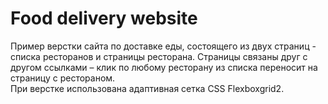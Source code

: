 # Food delivery website
Пример верстки сайта по доставке еды, состоящего из двух страниц - списка ресторанов и страницы ресторана.  Страницы связаны друг с другом ссылками – клик по любому ресторану из списка переносит на страницу с рестораном.   
При верстке использована адаптивная сетка CSS Flexboxgrid2.  

